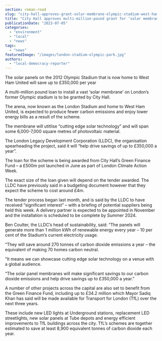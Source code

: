 ```yaml
---
section: roman-road
slug: "city-hall-approves-grant-solar-membrane-olympic-stadium-west-ham"
title: "City Hall approves multi-million-pound grant for ‘solar membrane’ on West Ham’s London Stadium"
publicationDate: "2023-07-05"
categories: 
  - "environment"
  - "local"
  - "news"
tags: 
  - "news"
featuredImage: "/images/london-stadium-olympic-park.jpg"
authors: 
  - "local-democracy-reporter"
---
```


The solar panels on the 2012 Olympic Stadium that is now home to West Ham United will save up to £350,000 per year

A multi-million pound loan to install a vast ‘solar membrane’ on London’s former Olympic stadium is to be granted by City Hall.

The arena, now known as the London Stadium and home to West Ham United, is expected to produce fewer carbon emissions and enjoy lower energy bills as a result of the scheme.

The membrane will utitlise “cutting edge solar technology” and will span some 6,000-7,000 square metres of photovoltaic material.

The London Legacy Development Corporation (LLDC), the organisation spearheading the project, said it will “help drive savings of up to £350,000 a year”.

The loan for the scheme is being awarded from City Hall’s Green Finance Fund – a £500m pot launched in June as part of London Climate Action Week.

The exact size of the loan given will depend on the tender awarded. The LLDC have previously said in a budgeting document however that they expect the scheme to cost around £4m.

The tender process began last month, and is said by the LLDC to have received “significant interest” – with a briefing of potential suppliers being held this week. A delivery partner is expected to be appointed in November and the installation is scheduled to be complete by Summer 2024.

Ben Coulter, the LLDC’s head of sustainability, said: “The panels will generate more than 1 million kWh of renewable energy every year – 10 per cent of the Stadium’s current electricity usage.

“They will save around 270 tonnes of carbon dioxide emissions a year – the equivalent of making 70 homes carbon neutral.

“It means we can showcase cutting edge solar technology on a venue with a global audience.

“The solar panel membranes will make significant savings to our carbon dioxide emissions and help drive savings up to £350,000 a year.”

A number of other projects across the capital are also set to benefit from the Green Finance Fund, including up to £34.2 million which Mayor Sadiq Khan has said will be made available for Transport for London (TfL) over the next three years.

These include new LED lights at Underground stations, replacement LED streetlights, new solar panels at Tube depots and energy efficient improvements to TfL buildings across the city. TfL’s schemes are together estimated to save at least 8,900 equivalent tonnes of carbon dioxide each year.


